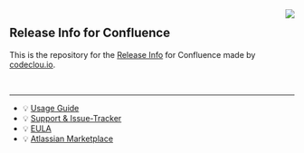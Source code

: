 <img src="https://user-images.githubusercontent.com/12599965/60683287-45cfb000-9e97-11e9-96ea-27ad13349c0e.png" align="right" />

## Release Info for Confluence 

This is the repository for the [Release Info](https://codeclou.io/products/maven-releaseinfo-macro/) for Confluence made by [codeclou.io](https://codeclou.io/).

&nbsp;
&nbsp;

-----

   * :bulb: [Usage Guide](https://codeclou.io/release-info-for-confluence/latest/user-guide/get-started/)
   * :bulb: [Support & Issue-Tracker](https://codeclou.io/release-info-for-confluence/latest/support/)
   * :bulb: [EULA](https://codeclou.io/release-info-for-confluence/latest/license/)
   * :bulb: [Atlassian Marketplace](https://marketplace.atlassian.com/apps/1211884/maven-releaseinfo-macro)
